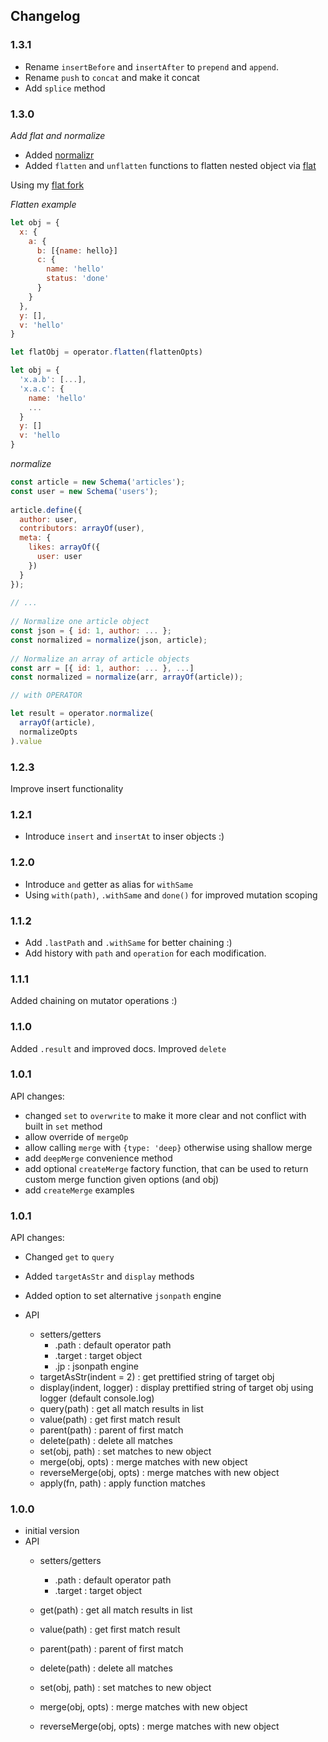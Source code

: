 ## Changelog

### 1.3.1

- Rename `insertBefore` and `insertAfter` to `prepend` and `append`.
- Rename `push` to `concat` and make it concat
- Add `splice` method

### 1.3.0

*Add flat and normalize* 

- Added [normalizr](https://www.npmjs.com/package/normalizr)
- Added `flatten` and `unflatten` functions to flatten nested object via [flat](https://www.npmjs.com/package/flat)

Using my [flat fork](https://github.com/kristianmandrup/flat)

*Flatten example*

```js
let obj = {
  x: {
    a: {
      b: [{name: hello}]
      c: {
        name: 'hello'
        status: 'done'
      }
    }
  },
  y: [],
  v: 'hello'
}

let flatObj = operator.flatten(flattenOpts)

let obj = {
  'x.a.b': [...],
  'x.a.c': {
    name: 'hello'
    ...
  }
  y: []
  v: 'hello
}
```

*normalize*

```js
const article = new Schema('articles');
const user = new Schema('users');
 
article.define({
  author: user,
  contributors: arrayOf(user),
  meta: {
    likes: arrayOf({
      user: user
    })
  }
});
 
// ... 
 
// Normalize one article object 
const json = { id: 1, author: ... };
const normalized = normalize(json, article);
 
// Normalize an array of article objects 
const arr = [{ id: 1, author: ... }, ...]
const normalized = normalize(arr, arrayOf(article));

// with OPERATOR

let result = operator.normalize(
  arrayOf(article), 
  normalizeOpts
).value

```

### 1.2.3

Improve insert functionality

### 1.2.1

- Introduce `insert` and `insertAt` to inser objects :)

### 1.2.0

- Introduce `and` getter as alias for `withSame`
- Using `with(path)`, `.withSame` and `done()` for improved mutation scoping

### 1.1.2

- Add `.lastPath` and `.withSame` for better chaining :)
- Add history with `path` and `operation` for each modification.

### 1.1.1

Added chaining on mutator operations :)

### 1.1.0

Added `.result` and improved docs. Improved `delete`

### 1.0.1

  API changes:
  - changed `set` to `overwrite` to make it more clear and not conflict with built in `set` method
  - allow override of `mergeOp`
  - allow calling `merge` with `{type: 'deep}` otherwise using shallow merge  
  - add `deepMerge` convenience method
  - add optional `createMerge` factory function, that can be used to return custom merge function given options (and obj)
  - add `createMerge` examples

### 1.0.1

  API changes:
  - Changed `get` to `query`
  - Added `targetAsStr` and `display` methods
  - Added option to set alternative `jsonpath` engine 

  - API
    - setters/getters 
      - .path : default operator path
      - .target : target object
      - .jp : jsonpath engine      
    - targetAsStr(indent = 2) : get prettified string of target obj
    - display(indent, logger) : display prettified string of target obj using logger (default console.log) 
    - query(path) : get all match results in list
    - value(path) : get first match result
    - parent(path) : parent of first match
    - delete(path) : delete all matches
    - set(obj, path) : set matches to new object
    - merge(obj, opts) : merge matches with new object
    - reverseMerge(obj, opts) : merge matches with new object
    - apply(fn, path) : apply function matches

### 1.0.0
  - initial version
  - API
    - setters/getters 
      - .path : default operator path
      - .target : target object      

    - get(path) : get all match results in list
    - value(path) : get first match result
    - parent(path) : parent of first match
    - delete(path) : delete all matches
    - set(obj, path) : set matches to new object
    - merge(obj, opts) : merge matches with new object
    - reverseMerge(obj, opts) : merge matches with new object
